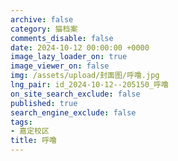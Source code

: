 ```yaml
---
archive: false
category: 猫档案
comments_disable: false
date: 2024-10-12 00:00:00 +0000
image_lazy_loader_on: true
image_viewer_on: false
img: /assets/upload/封面图/呼噜.jpg
lng_pair: id_2024-10-12--205150_呼噜
on_site_search_exclude: false
published: true
search_engine_exclude: false
tags:
- 嘉定校区
title: 呼噜
---
```

